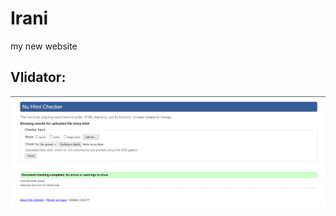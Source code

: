 # Irani
my new website
<h2>Vlidator:</h2>
<img src="https://github.com/kir1l/relvise/blob/main/validator.PNG">
